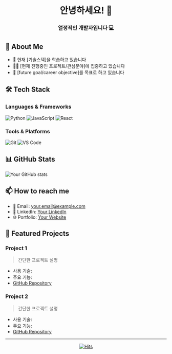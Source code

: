 <div align="center">
  
# 안녕하세요! 👋 
### 열정적인 개발자입니다 💻

</div>

## 🚀 About Me
- 🌱 현재 [기술스택]을 학습하고 있습니다
- 👨‍💻 [현재 진행중인 프로젝트/관심분야]에 집중하고 있습니다
- 🎯 [future goal/career objective]를 목표로 하고 있습니다

## 🛠 Tech Stack
### Languages & Frameworks
![Python](https://img.shields.io/badge/-Python-3776AB?style=flat-square&logo=Python&logoColor=white)
![JavaScript](https://img.shields.io/badge/-JavaScript-F7DF1E?style=flat-square&logo=JavaScript&logoColor=black)
![React](https://img.shields.io/badge/-React-61DAFB?style=flat-square&logo=React&logoColor=black)

### Tools & Platforms
![Git](https://img.shields.io/badge/-Git-F05032?style=flat-square&logo=Git&logoColor=white)
![VS Code](https://img.shields.io/badge/-VS%20Code-007ACC?style=flat-square&logo=Visual%20Studio%20Code&logoColor=white)

## 📊 GitHub Stats
![Your GitHub stats](https://github-readme-stats.vercel.app/api?username=YourGitHubUsername&show_icons=true&theme=radical)

## 📫 How to reach me
- 📧 Email: your.email@example.com
- 💼 LinkedIn: [Your LinkedIn](https://linkedin.com/in/yourprofile)
- 🌐 Portfolio: [Your Website](https://yourwebsite.com)

## 🌟 Featured Projects
### Project 1
> 간단한 프로젝트 설명
- 사용 기술:
- 주요 기능:
- [GitHub Repository](link)

### Project 2
> 간단한 프로젝트 설명
- 사용 기술:
- 주요 기능:
- [GitHub Repository](link)

---
<div align="center">
  
[![Hits](https://hits.seeyoufarm.com/api/count/incr/badge.svg?url=https%3A%2F%2Fgithub.com%2FYourGitHubUsername&count_bg=%2379C83D&title_bg=%23555555&icon=&icon_color=%23E7E7E7&title=hits&edge_flat=false)](https://hits.seeyoufarm.com)

</div>
